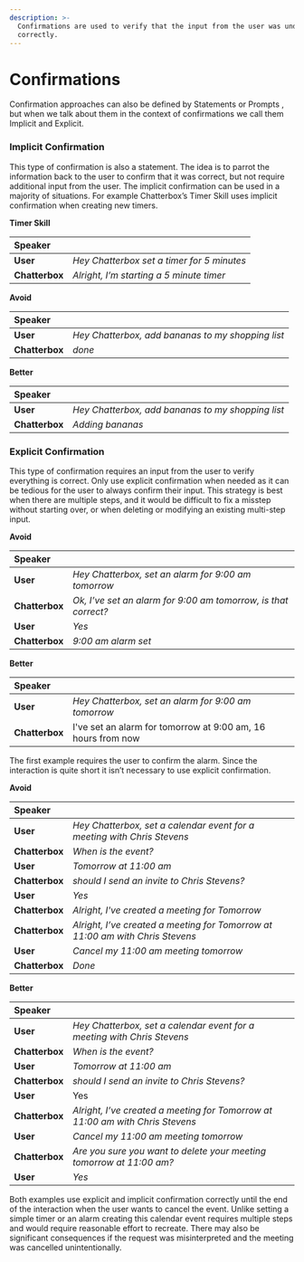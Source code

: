 ```yaml
---
description: >-
  Confirmations are used to verify that the input from the user was understood
  correctly.
---
```


# Confirmations

Confirmation approaches can also be defined by Statements or Prompts , but when we talk about them in the context of confirmations we call them Implicit and Explicit.

### Implicit Confirmation

This type of confirmation is also a statement. The idea is to parrot the information back to the user to confirm that it was correct, but not require additional input from the user. 
The implicit confirmation can be used in a majority of situations. For example Chatterbox’s Timer Skill uses implicit confirmation when creating new timers.

**Timer Skill**

| Speaker |  |
| :--- | :--- |
| **User** | _Hey Chatterbox set a timer for 5 minutes_ |
| **Chatterbox** | _Alright, I’m starting a 5 minute timer_ |

**Avoid**

| Speaker |  |
| :--- | :--- |
| **User** | _Hey Chatterbox, add bananas to my shopping list_ |
| **Chatterbox** | _done_ |

**Better**

| Speaker |  |
| :--- | :--- |
| **User** | _Hey Chatterbox, add bananas to my shopping list_ |
| **Chatterbox** | _Adding bananas_ |

### Explicit Confirmation

This type of confirmation requires an input from the user to verify everything is correct.
Only use explicit confirmation when needed as it can be tedious for the user to always confirm their input. 
This strategy is best when there are multiple steps, and it would be difficult to fix a misstep without starting over, or when deleting or modifying an existing multi-step input.

**Avoid**

| **Speaker** |  |
| :--- | :--- |
| **User** | _Hey Chatterbox, set an alarm for 9:00 am tomorrow_ |
| **Chatterbox** | _Ok, I’ve set an alarm for 9:00 am tomorrow, is that correct?_ |
| **User** | _Yes_ |
| **Chatterbox** | _9:00 am alarm set_ |

**Better**

| Speaker |  |  |
| :--- | :--- | :--- |
| **User** | _Hey Chatterbox, set an alarm for 9:00 am tomorrow_ |  |
| **Chatterbox** | I've set an alarm for tomorrow at 9:00 am, 16 hours from now |  |

The first example requires the user to confirm the alarm. Since the interaction is quite short it isn’t necessary to use explicit confirmation.

**Avoid**

| **Speaker** |  |
| :--- | :--- |
| **User** | _Hey Chatterbox, set a calendar event for a meeting with Chris Stevens_ |
| **Chatterbox** | _When is the event?_ |
| **User** | _Tomorrow at 11:00 am_ |
| **Chatterbox** | _should I send an invite to Chris Stevens?_ |
| **User** | _Yes_ |
| **Chatterbox** | _Alright, I've created a meeting for Tomorrow_ |
| **Chatterbox** | _Alright, I’ve created a meeting for Tomorrow at 11:00 am with Chris Stevens_ |
| **User** | _Cancel my 11:00 am meeting tomorrow_ |
| **Chatterbox** | _Done_ |

**Better**

| Speaker |  |
| :--- | :--- |
| **User** | _Hey Chatterbox, set a calendar event for a meeting with Chris Stevens_ |
| **Chatterbox** | _When is the event?_ |
| **User** | _Tomorrow at 11:00 am_ |
| **Chatterbox** | _should I send an invite to Chris Stevens?_ |
| **User** | Yes |
| **Chatterbox** | _Alright, I’ve created a meeting for Tomorrow at 11:00 am with Chris Stevens_ |
| **User** | _Cancel my 11:00 am meeting tomorrow_ |
| **Chatterbox** | _Are you sure you want to delete your meeting tomorrow at 11:00 am?_ |
| **User** | _Yes_ |

Both examples use explicit and implicit confirmation correctly until the end of the interaction when the user wants to cancel the event. 
Unlike setting a simple timer or an alarm creating this calendar event requires multiple steps and would require reasonable effort to recreate.
There may also be significant consequences if the request was misinterpreted and the meeting was cancelled unintentionally.

